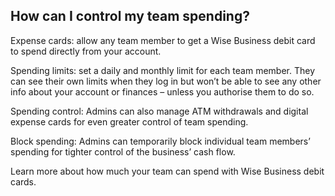 ## How can I control my team spending?  
Expense cards: allow any team member to get a Wise Business debit card to spend directly from your account.

Spending limits: set a daily and monthly limit for each team member. They can see their own limits when they log in but won’t be able to see any other info about your account or finances – unless you authorise them to do so.

Spending control: Admins can also manage ATM withdrawals and digital expense cards for even greater control of team spending.

Block spending: Admins can temporarily block individual team members’ spending for tighter control of the business’ cash flow.

Learn more about how much your team can spend with Wise Business debit cards.